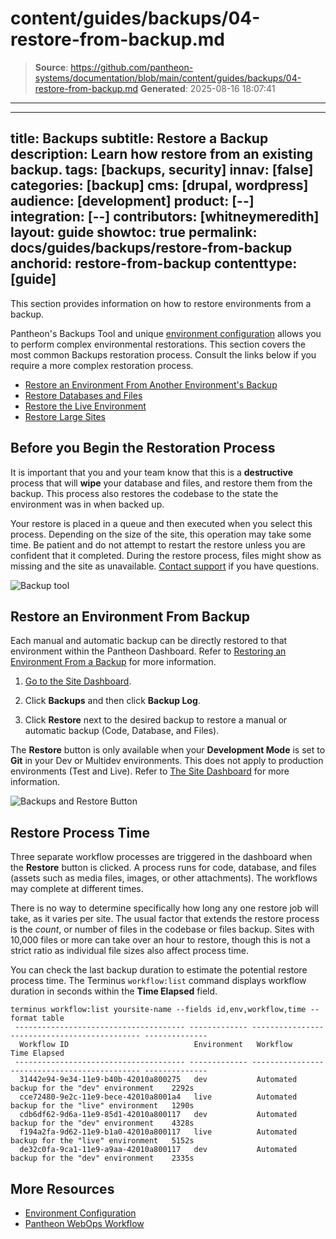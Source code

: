 # content/guides/backups/04-restore-from-backup.md

> **Source**: https://github.com/pantheon-systems/documentation/blob/main/content/guides/backups/04-restore-from-backup.md
> **Generated**: 2025-08-16 18:07:41

---

---
title: Backups
subtitle: Restore a Backup
description: Learn how restore from an existing backup.
tags: [backups, security]
innav: [false]
categories: [backup]
cms: [drupal, wordpress]
audience: [development]
product: [--]
integration: [--]
contributors: [whitneymeredith]
layout: guide
showtoc: true
permalink: docs/guides/backups/restore-from-backup
anchorid: restore-from-backup
contenttype: [guide]
---

This section provides information on how to restore environments from a backup.

Pantheon's Backups Tool and unique [environment configuration](/guides/environment-configuration) allows you to perform complex environmental restorations. This section covers the most common Backups restoration process. Consult the links below if you require a more complex restoration process.

- [Restore an Environment From Another Environment's Backup](/guides/environment-configuration/restore-environment-backup#restore-an-environment-from-another-environments-backup)
- [Restore Databases and Files](/guides/environment-configuration/restore-environment-backup#restore-database-and-files)
- [Restore the Live Environment](/guides/environment-configuration/restore-environment-backup#restore-the-live-environment)
- [Restore Large Sites](/guides/environment-configuration/restore-environment-backup#restoring-large-sites)

## Before you Begin the Restoration Process

It is important that you and your team know that this is a **destructive** process that will **wipe** your database and files, and restore them from the backup. This process also restores the codebase to the state the environment was in when backed up.

Your restore is placed in a queue and then executed when you select this process. Depending on the size of the site, this operation may take some time. Be patient and do not attempt to restart the restore unless you are confident that it completed. During the restore process, files might show as missing and the site as unavailable. [Contact support](/guides/support/contact-support/) if you have questions.

![Backup tool](../../../images/dashboard/new-dashboard/2024/_backups-tool.png)

## Restore an Environment From Backup

Each manual and automatic backup can be directly restored to that environment within the Pantheon Dashboard. Refer to [Restoring an Environment From a Backup](/guides/environment-configuration/restore-environment-backup) for more information.

1. [Go to the Site Dashboard](/guides/account-mgmt/workspace-sites-teams/sites#site-dashboard).

1. Click **Backups** and then click **Backup Log**.

1. Click **Restore** next to the desired backup to restore a manual or automatic backup (Code, Database, and Files).

<Alert title="Note" type="info">

The **Restore** button is only available when your **Development Mode** is set to **Git** in your Dev or Multidev environments. This does not apply to production environments (Test and Live). Refer to [The Site Dashboard](/guides/account-mgmt/workspace-sites-teams/sites) for more information.

</Alert>

![Backups and Restore Button](../../../images/dashboard/restore-button.png)

## Restore Process Time

Three separate workflow processes are triggered in the dashboard when the **Restore** button is clicked. A process runs for code, database, and files (assets such as media files, images, or other attachments). The workflows may complete at different times.

There is no way to determine specifically how long any one restore job will take, as it varies per site. The usual factor that extends the restore process is the *count*, or number of files in the codebase or files backup. Sites with 10,000 files or more can take over an hour to restore, though this is not a strict ratio as individual file sizes also affect process time.

You can check the last backup duration to estimate the potential restore process time. The Terminus `workflow:list` command displays workflow duration in seconds within the **Time Elapsed** field.

```bash{outputLines: 2-9}
terminus workflow:list yoursite-name --fields id,env,workflow,time --format table
 -------------------------------------- ------------- --------------------------------------------- --------------
  Workflow ID                            Environment   Workflow                                      Time Elapsed
 -------------------------------------- ------------- --------------------------------------------- --------------
  31442e94-9e34-11e9-b40b-42010a800275   dev           Automated backup for the "dev" environment    2292s
  cce72480-9e2c-11e9-bece-42010a8001a4   live          Automated backup for the "live" environment   1290s
  cdb6df62-9d6a-11e9-85d1-42010a800117   dev           Automated backup for the "dev" environment    4328s
  f194a2fa-9d62-11e9-b1a0-42010a800117   live          Automated backup for the "live" environment   5152s
  de32c0fa-9ca1-11e9-a9aa-42010a800117   dev           Automated backup for the "dev" environment    2335s
```

## More Resources

- [Environment Configuration](/guides/environment-configuration)
- [Pantheon WebOps Workflow](/pantheon-workflow)